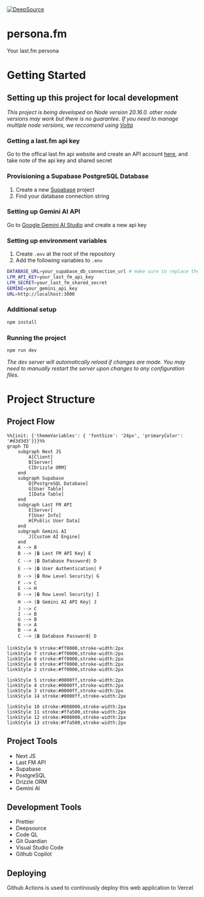 [![DeepSource](https://app.deepsource.com/gh/raspberri05/persona.fm.svg/?label=active+issues&show_trend=true&token=9p4-QUwgsSV4p8YHA1UdV-hH)](https://app.deepsource.com/gh/raspberri05/persona.fm/)

# persona.fm

Your last.fm persona

# Getting Started

## Setting up this project for local development

_This project is being developed on Node version 20.16.0. other node versions may work but there is no guarantee. If you need to manage multiple node versions, we reccomend using [Volta](https://volta.sh)_

### Getting a last.fm api key

Go to the offical last.fm api website and create an API account [here](https://www.last.fm/api/account/create), and take note of the api key and shared secret

### Provisioning a Supabase PostgreSQL Database

1. Create a new [Supabase](https://supabase.com/) project
2. Find your database connection string

### Setting up Gemini AI API

Go to [Google Gemini AI Studio](https://ai.google.dev/aistudio) and create a new api key

### Setting up environment variables

1. Create `.env` at the root of the repository
2. Add the following variables to `.env`

```bash
DATABASE_URL=your_supabase_db_connection_url # make sure to replace the password placeholder with your actual password
LFM_API_KEY=your_last_fm_api_key
LFM_SECRET=your_last_fm_shared_secret
GEMINI=your_gemini_api_key
URL=http://localhost:3000
```

### Additional setup

```bash
npm install
```

### Running the project

```bash
npm run dev
```

_The dev server will automatically reload if changes are made. You may need to manually restart the server upon changes to any configuration files._

# Project Structure

## Project Flow

```mermaid
%%{init: {'themeVariables': { 'fontSize': '24px', 'primaryColor': '#d3d3d3'}}}%%
graph TD
    subgraph Next JS
        A[Client]
        B[Server]
        C[Drizzle ORM]
    end
    subgraph Supabase
        D[PostgreSQL Database]
        G[User Table]
        I[Data Table]
    end
    subgraph Last FM API
        E[Server]
        F[User Info]
        H[Public User Data]
    end
    subgraph Gemini AI
        J[Custom AI Engine]
    end
    A --> B
    B --> |🔒 Last FM API Key| E
    C --> |🔒 Database Password| D
    E --> |🔒 User Authentication| F
    D --> |🔒 Row Level Security| G
    F --> C
    E --> H
    D --> |🔒 Row Level Security| I
    H --> |🔒 Gemini AI API Key| J
    J --> C
    I --> B
    G --> B
    B --> A
    B --> A
    C --> |🔒 Database Password| D

linkStyle 9 stroke:#ff0000,stroke-width:2px
linkStyle 7 stroke:#ff0000,stroke-width:2px
linkStyle 6 stroke:#ff0000,stroke-width:2px
linkStyle 8 stroke:#ff0000,stroke-width:2px
linkStyle 2 stroke:#ff0000,stroke-width:2px

linkStyle 5 stroke:#0000ff,stroke-width:2px
linkStyle 4 stroke:#0000ff,stroke-width:2px
linkStyle 3 stroke:#0000ff,stroke-width:2px
linkStyle 14 stroke:#0000ff,stroke-width:2px

linkStyle 10 stroke:#008000,stroke-width:2px
linkStyle 11 stroke:#ffa500,stroke-width:2px
linkStyle 12 stroke:#008000,stroke-width:2px
linkStyle 13 stroke:#ffa500,stroke-width:2px
```

## Project Tools

-   Next JS
-   Last FM API
-   Supabase
-   PostgreSQL
-   Drizzle ORM
-   Gemini AI

## Development Tools

-   Prettier
-   Deepsource
-   Code QL
-   Git Guardian
-   Visual Studio Code
-   Github Copilot

## Deploying

Github Actions is used to continously deploy this web application to Vercel
